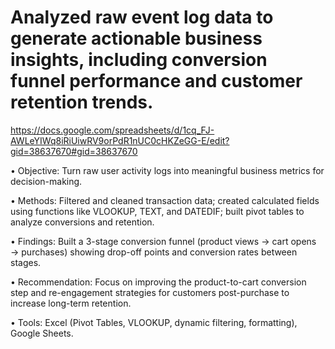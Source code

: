 # Analyzed raw event log data to generate actionable business insights, including conversion funnel performance and customer retention trends.

https://docs.google.com/spreadsheets/d/1cq_FJ-AWLeYIWq8iRiUiwRV9orPdR1nUC0cHKZeGG-E/edit?gid=38637670#gid=38637670


•	Objective: Turn raw user activity logs into meaningful business metrics for decision-making.

•	Methods: Filtered and cleaned transaction data; created calculated fields using functions like VLOOKUP, TEXT, and DATEDIF; built pivot tables to analyze conversions and retention.

•	Findings: Built a 3-stage conversion funnel (product views → cart opens → purchases) showing drop-off points and conversion rates between stages.

•	Recommendation: Focus on improving the product-to-cart conversion step and re-engagement strategies for customers post-purchase to increase long-term retention.

•	Tools: Excel (Pivot Tables, VLOOKUP, dynamic filtering, formatting), Google Sheets.


